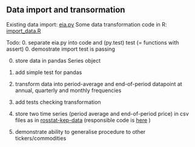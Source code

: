 Data import and transormation
-----------------------------

Existing data import: [eia.py](https://github.com/epogrebnyak/fx-oil/blob/master/eia.py)
Some data transformation code in R: [import_data.R](https://github.com/epogrebnyak/fx-oil/blob/master/manual-grab/import_data.R)

Todo:
0. separate eia.py into code and (py.test) test (= functions with assert)
0. demostrate import test is passing

0. store data in pandas Series object 
0. add simple test for pandas

0. transform data into period-average and end-of-period datapoint at annual, quarterly and monthly frequencies
0. add tests checking transformation 

0. store two time series (period average and end-of-period price) in csv files as in 
 [rosstat-kep-data](https://github.com/epogrebnyak/rosstat-kep-data/tree/master/output) (responsible code is 
 [here](https://github.com/epogrebnyak/rosstat-kep-data/blob/master/kep/getter/dataframes.py#L131) )

0. demonstrate ability to generalise procedure to other tickers/commodities
